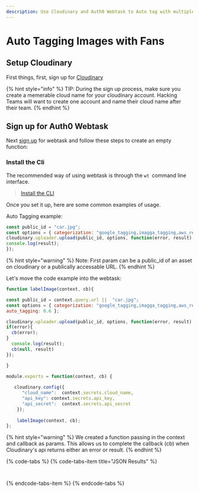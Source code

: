 ```yaml
---
description: Use Cloudinary and Auth0 Webtask to Auto tag with multiple add-ons.
---
```


# Auto Tagging Images with Fans

## Setup Cloudinary

First things, first,  sign up for [Cloudinary](https://cloudinary.com/signup?utm_source=Emerge_Americas&utm_medium=Gitbook&utm_campaign=Evangelism&utm_term=Hackathon&utm_content=Signup_EA)

{% hint style="info" %}
TIP: During the sign up process, make sure you create a memerable cloud name for your cloudinary account.   Hacking Teams will want to create one account and name their cloud name after their team.
{% endhint %}

## Sign up for Auth0 Webtask

Next [sign up](https://webtask.io/make) for webtask and follow these steps to create an empty function:

### Install the Cli

The recommended way of using webtask is through the `wt `command line interface.

> [Install the CLI](https://webtask.io/cli)

Once you set it up, here are some common examples of usage.

Auto Tagging example:

```javascript
const public_id = "car.jpg";
const options = { categorization: "google_tagging,imagga_tagging,aws_rek_tagging", auto_tagging: 0.6 };
cloudinary.uploader.upload(public_id, options, function(error, result) { 
console.log(result); 
});
```

{% hint style="warning" %}
Note:  First param can be a public\_id of an asset on cloudinary or a publically accessable URL. 
{% endhint %}

Let's move the code example into the webtask:

```javascript
function labelImage(context, cb){

const public_id = context.query.url ||  "car.jpg";  
const options = { categorization: "google_tagging,imagga_tagging,aws_rek_tagging", 
auto_tagging: 0.6 };

cloudinary.uploader.upload(public_id, options, function(error, result) { 
if(error){
  cb(error);
}
  console.log(result); 
  cb(null, result)
});

}

module.exports = function(context, cb) {
  
   cloudinary.config({
      "cloud_name":  context.secrets.cloud_name,
      "api_key": context.secrets.api_key,
      "api_secret":  context.secrets.api_secret
    });
    
    labelImage(context, cb);
};
```

{% hint style="warning" %}
We created a function passing in the context and callback as params. This allows us to complete the callback \(cb\) when Cloudinary's api returns either an error or result.
{% endhint %}

{% code-tabs %}
{% code-tabs-item title="JSON Results" %}
```text


```
{% endcode-tabs-item %}
{% endcode-tabs %}

